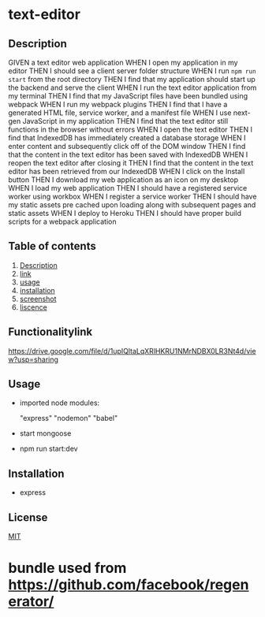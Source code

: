# text-editor



## Description

GIVEN a text editor web application
WHEN I open my application in my editor
THEN I should see a client server folder structure
WHEN I run `npm run start` from the root directory
THEN I find that my application should start up the backend and serve the client
WHEN I run the text editor application from my terminal
THEN I find that my JavaScript files have been bundled using webpack
WHEN I run my webpack plugins
THEN I find that I have a generated HTML file, service worker, and a manifest file
WHEN I use next-gen JavaScript in my application
THEN I find that the text editor still functions in the browser without errors
WHEN I open the text editor
THEN I find that IndexedDB has immediately created a database storage
WHEN I enter content and subsequently click off of the DOM window
THEN I find that the content in the text editor has been saved with IndexedDB
WHEN I reopen the text editor after closing it
THEN I find that the content in the text editor has been retrieved from our IndexedDB
WHEN I click on the Install button
THEN I download my web application as an icon on my desktop
WHEN I load my web application
THEN I should have a registered service worker using workbox
WHEN I register a service worker
THEN I should have my static assets pre cached upon loading along with subsequent pages and static assets
WHEN I deploy to Heroku
THEN I should have proper build scripts for a webpack application


  ## Table of contents

1. [ Description ](#Description)
2. [ link ](#Functionalitylink)
3. [ usage ](#Usage)
4. [ installation ](#Installation)
5. [ screenshot ](#Screenshot)
6. [ liscence ](#License)

## Functionalitylink

https://drive.google.com/file/d/1upIQltaLqXRlHKRU1NMrNDBX0LR3Nt4d/view?usp=sharing


## Usage
 - imported node modules:
   
    "express"
    "nodemon"
   "babel"
 - start mongoose
 - npm run start:dev
  

## Installation 

- express





## License

[MIT](https://choosealicense.com/licenses/mit/)

# bundle used from https://github.com/facebook/regenerator/
